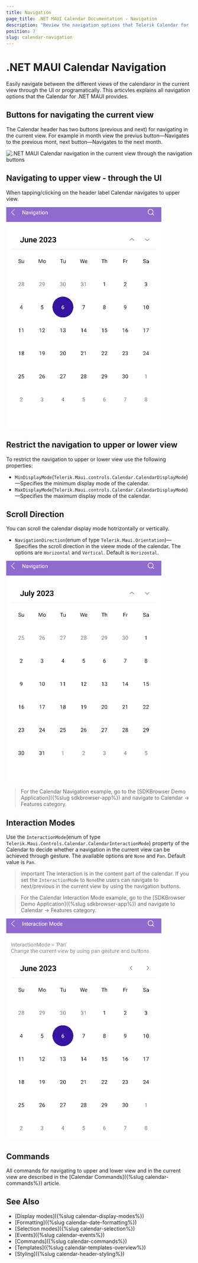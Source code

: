 ```yaml
---
title: Navigation
page_title: .NET MAUI Calendar Documentation - Navigation
description: "Review the navigation options that Telerik Calendar for .NET MAUI control provides."
position: 7
slug: calendar-navigation
---
```


# .NET MAUI Calendar Navigation

Easily navigate between the different views of the calendaror in the current view through the UI or programatically. This articvles explains all navigation options that the Calendar for .NET MAUI provides.

## Buttons for navigating the current view

The Calendar header has two buttons (previous and next) for navigating in the current view. For example in month view the previus button&mdash;Navigates to the previous mont, next button&mdash;Navigates to the next month.

![.NET MAUI Calendar navigation in the current view through the navigation buttons](images/combobox-header-footer.png)

## Navigating to upper view - through the UI

When tapping/clicking on the header label Calendar navigates to upper view.

![.NET MAUI Calendar navigation to upperview through the UI](images/calendar-navigation.gif)

## Restrict the navigation to upper or lower view

To restrict the navigation to upper or lower view use the following properties: 

* `MinDisplayMode`(`Telerik.Maui.controls.Calendar.CalendarDisplayMode`)&mdash;Specifies the minimum display mode of the calendar.
* `MaxDisplayMode`(`Telerik.Maui.controls.Calendar.CalendarDisplayMode`)&mdash;Specifies the maximum display mode of the calendar.

## Scroll Direction

You can scroll the calendar display mode hotrizontally or vertically. 

* `NavigationDirection`(enum of type `Telerik.Maui.Orientation`)&mdash;Specifies the scroll direction in the vieew mode of the calendar. The options are `Horizontal` and `Vertical`. Default is `Horizontal`.  

<snippet id='calendar-vertical-navigation'/>

![.NET MAUI Calendar scroll direction](images/calendar-scrolling.gif)

> For the Calendar Navigation example, go to the [SDKBrowser Demo Application]({%slug sdkbrowser-app%}) and navigate to Calendar -> Features category.

## Interaction Modes

Use the `InteractionMode`(enum of type `Telerik.Maui.Controls.Calendar.CalendarInteractionMode`) property of the Calendar to decide whether a navigation in the current view can be achieved through gesture. The available options are `None` and `Pan`. Default value is `Pan`.

>important The interaction is in the content part of the calendar. If you set the `InteractionMode` to `None`the users can navigate to next/previous in the current view by using the navigation buttons. 

> For the Calendar Interaction Mode example, go to the [SDKBrowser Demo Application]({%slug sdkbrowser-app%}) and navigate to Calendar -> Features category.

![.NET MAUI Calendar interaction mode](images/calendar-interaction-mode.gif)

## Commands

All commands for navigating to upper and lower view and in the current view are described in the [Calendar Commands]({%slug calendar-commands%}) article. 

## See Also

- [Display modes]({%slug calendar-display-modes%})
- [Formatting]({%slug calendar-date-formatting%})
- [Selection modes]({%slug calendar-selection%}) 
- [Events]({%slug calendar-events%})
- [Commands]({%slug calendar-commands%})
- [Templates]({%slug calendar-templates-overview%})
- [Styling]({%slug calendar-header-styling%})